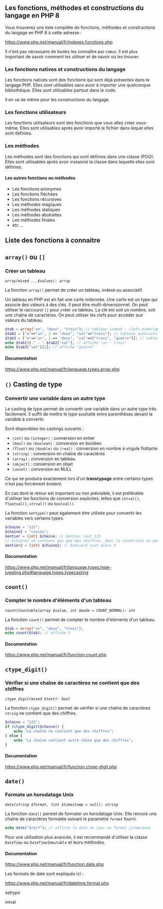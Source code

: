 ## Les fonctions, méthodes et constructions du langage en PHP 8


Vous trouverez une liste complète de fonctions, méthodes et constructions du langage en PHP 8 à cette adresse :

https://www.php.net/manual/fr/indexes.functions.php

Il n'est pas nécessaire de toutes les connaître par cœur. Il est plus important de savoir comment les utiliser et de savoir où les trouver.

### Les fonctions natives et constructions du langage

Les fonctions natives sont des fonctions qui sont déjà présentes dans le langage PHP. Elles sont utilisables sans avoir à importer une quelconque bibliothèque. Elles sont utilisables partout dans le code.

Il en va de même pour les constructions du langage.

### Les fonctions utilisateurs

Les fonctions utilisateurs sont des fonctions que vous allez créer vous-même. Elles sont utilisables après avoir importé le fichier dans lequel elles sont définies.

### Les méthodes

Les méthodes sont des fonctions qui sont définies dans une classe (POO). Elles sont utilisables après avoir instancié la classe dans laquelle elles sont définies.

#### Les autres fonctions ou méthodes

- Les fonctions anonymes
- Les fonctions fléchées
- Les fonctions récursives
- Les méthodes magiques
- Les méthodes statiques
- Les méthodes abstraites
- Les méthodes finales
- etc ...



## Liste des fonctions à connaitre

## `array()` ou `[]`
### Créer un tableau

*`array(mixed ...$values): array`*

La fonction `array()` permet de créer un tableau, indexé ou associatif.

Un tableau en PHP est en fait une carte ordonnée. Une carte est un type qui associe des valeurs à des clés.
Il peut être multi-dimensionnel. On peut utiliser le raccourci `[]` pour créer ce tableau. La clé est soit un nombre, soit une chaîne de caractères. On peut utiliser les clefs pour accéder aux valeurs du tableau.

```php
$tab = array("un", "deux", "trois"); // tableau indexé : clefs numériques (0, 1, 2)
$tab2 = ["a"=>"un", 2 => "deux", "val"=>"trois"]; // tableau associatif
$tab3 = ["a"=>"un", 2 => "deux", "val"=>["trois", "quatre"]]; // tableau multi-dimensionnel
echo $tab[0]." - ".$tab2["val"]; // affiche "un - trois"
echo $tab3["val"][1]; // affiche "quatre"
```

#### Documentation
https://www.php.net/manual/fr/language.types.array.php

## `()` Casting de type
### Convertir une variable dans un autre type

Le casting de type permet de convertir une variable dans un autre type très facilement. Il suffit de mettre le type souhaité entre parenthèses devant la variable à convertir.

Sont disponibles les castings suivants :

- `(int)` ou `(integer)` : conversion en entier
- `(bool)` ou `(boolean)` : conversion en booléen
- `(float)` ou `(double)` ou `(real)` : conversion en nombre à virgule flottante
- `(string)` : conversion en chaîne de caractères
- `(array)` : conversion en tableau
- `(object)` : conversion en objet
- `(unset)` : conversion en NULL

Ce qui se produira exactement lors d'un **transtypage** entre certains types n'est pas forcément évident. 

En cas dont le retour est important ou non prévisible, il est préférable d'utiliser les fonctions de conversion explicites, telles que `intval()`, `floatval()`, `strval()` ou `boolval()`. 

La fonction `settype()` peut également être utilisée pour convertir les variables vers certains types.

```php
$chaine = "123";
$chaine2 = "coucou";
$entier = (int) $chaine; // $entier vaut 123
// $chaine2 ne contient pas que des chiffres, donc la conversion ne peut pas se faire
$entier2 = (int) $chaine2; // $entier2 vaut alors 0

```

#### Documentation
https://www.php.net/manual/fr/language.types.type-juggling.php#language.types.typecasting


## `count()`
### Compter le nombre d'éléments d'un tableau

*`count(Countable|array $value, int $mode = COUNT_NORMAL): int`*

La fonction `count()` permet de compter le nombre d'éléments d'un tableau.

```php
$tab = array("un", "deux", "trois");
echo count($tab); // affiche 3
```

#### Documentation
https://www.php.net/manual/fr/function.count.php

## `ctype_digit()`
### Vérifier si une chaîne de caractères ne contient que des chiffres

*`ctype_digit(mixed $text): bool`*

La fonction `ctype_digit()` permet de vérifier si une chaîne de caractères `string` ne contient que des chiffres.

```php
$chaine = "123";
if (ctype_digit($chaine)) {
    echo "La chaîne ne contient que des chiffres";
} else {
    echo "La chaîne contient autre chose que des chiffres";
}
```

#### Documentation
https://www.php.net/manual/fr/function.ctype-digit.php


## `date()`
### Formate un horodatage Unix

*`date(string $format, ?int $timestamp = null): string`*

La fonction `date()` permet de formater un horodatage Unix. Elle renvoie une chaîne de caractères formatée suivant le paramètre `format` fourni.

```php
echo date("d/m/Y"); // affiche la date du jour au format jj/mm/aaaa
```

Pour une utilisation plus avancée, il est recommandé d'utiliser la classe `DateTime` ou `DateTimeImmutable` et leurs méthodes.

#### Documentation
https://www.php.net/manual/fr/function.date.php

Les formats de date sont expliqués ici :

https://www.php.net/manual/fr/datetime.format.php




settype 

intval



